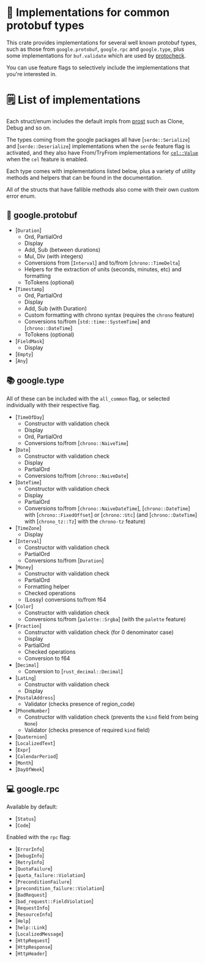 # 🧩 Implementations for common protobuf types

This crate provides implementations for several well known protobuf types, such as those from `google.protobuf`, `google.rpc` and `google.type`, plus some implementations for `buf.validate` which are used by [protocheck](https://github.com/Rick-Phoenix/protocheck). 

You can use feature flags to selectively include the implementations that you're interested in.

# 🗒️ List of implementations

Each struct/enum includes the default impls from [prost](https://crates.io/crates/prost) such as Clone, Debug and so on.

The types coming from the google packages all have [`serde::Serialize`] and [`serde::Deserialize`] implementations when the `serde` feature flag is activated, and they also have From/TryFrom implementations for [`cel::Value`](https://docs.rs/cel/0.11.0/cel/objects/enum.Value.html) when the `cel` feature is enabled.

Each type comes with implementations listed below, plus a variety of utility methods and helpers that can be found in the documentation.

All of the structs that have fallible methods also come with their own custom error enum.

## 📑 google.protobuf

- [`Duration`]
    - Ord, PartialOrd
    - Display
    - Add, Sub (between durations)
    - Mul, Div (with integers)
    - Conversions from [`Interval`] and to/from [`chrono::TimeDelta`] 
    - Helpers for the extraction of units (seconds, minutes, etc) and formatting
    - ToTokens (optional)
- [`Timestamp`]
    - Ord, PartialOrd
    - Display
    - Add, Sub (with Duration)
    - Custom formatting with chrono syntax (requires the `chrono` feature)
    - Conversions to/from [`std::time::SystemTime`] and [`chrono::DateTime`]
    - ToTokens (optional)
- [`FieldMask`]
    - Display
- [`Empty`]
- [`Any`]

## 📚 google.type

All of these can be included with the `all_common` flag, or selected individually with their respective flag.

- [`TimeOfDay`]
    - Constructor with validation check
    - Display
    - Ord, PartialOrd
    - Conversions to/from [`chrono::NaiveTime`]
- [`Date`] 
    - Constructor with validation check
    - Display
    - PartialOrd
    - Conversions to/from [`chrono::NaiveDate`]
- [`DateTime`] 
    - Constructor with validation check
    - Display
    - PartialOrd
    - Conversions to/from [`chrono::NaiveDateTime`], [`chrono::DateTime`] with [`chrono::FixedOffset`] or [`chrono::Utc`] (and [`chrono::DateTime`] with [`chrono_tz::Tz`] with the `chrono-tz` feature)
- [`TimeZone`]
    - Display
- [`Interval`]
    - Constructor with validation check
    - PartialOrd
    - Conversions to/from [`Duration`]
- [`Money`]
    - Constructor with validation check
    - PartialOrd
    - Formatting helper
    - Checked operations
    - (Lossy) conversions to/from f64
- [`Color`] 
    - Constructor with validation check
    - Conversions to/from [`palette::Srgba`] (with the `palette` feature)
- [`Fraction`]
    - Constructor with validation check (for 0 denominator case)
    - Display
    - PartialOrd
    - Checked operations
    - Conversion to f64
- [`Decimal`]
    - Conversion to [`rust_decimal::Decimal`]
- [`LatLng`]
    - Constructor with validation check
    - Display
- [`PostalAddress`]
    - Validator (checks presence of region_code)
- [`PhoneNumber`]
    - Constructor with validation check (prevents the `kind` field from being `None`)
    - Validator (checks presence of required `kind` field)
- [`Quaternion`]
- [`LocalizedText`]
- [`Expr`]
- [`CalendarPeriod`]
- [`Month`]
- [`DayOfWeek`]

## 💻 google.rpc

Available by default:

- [`Status`] 
- [`Code`]

Enabled with the `rpc` flag:

- [`ErrorInfo`]
- [`DebugInfo`]
- [`RetryInfo`]
- [`QuotaFailure`]
- [`quota_failure::Violation`]
- [`PreconditionFailure`]
- [`precondition_failure::Violation`]
- [`BadRequest`]
- [`bad_request::FieldViolation`]
- [`RequestInfo`]
- [`ResourceInfo`]
- [`Help`]
- [`help::Link`]
- [`LocalizedMessage`]
- [`HttpRequest`]
- [`HttpResponse`]
- [`HttpHeader`]
